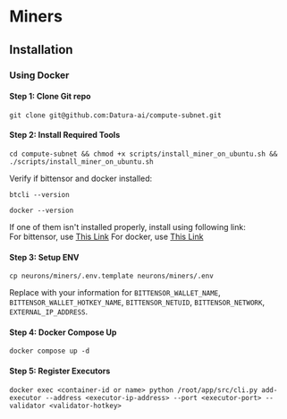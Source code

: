 # Miners

## Installation

### Using Docker

#### Step 1: Clone Git repo

```
git clone git@github.com:Datura-ai/compute-subnet.git
```

#### Step 2: Install Required Tools

```
cd compute-subnet && chmod +x scripts/install_miner_on_ubuntu.sh && ./scripts/install_miner_on_ubuntu.sh
```

Verify if bittensor and docker installed: 
```
btcli --version
```

```
docker --version
```

If one of them isn't installed properly, install using following link:     
For bittensor, use [This Link](https://github.com/opentensor/bittensor/blob/master/README.md#install-bittensor-sdk)
For docker, use [This Link](https://docs.docker.com/engine/install/)

#### Step 3: Setup ENV
```
cp neurons/miners/.env.template neurons/miners/.env
```

Replace with your information for `BITTENSOR_WALLET_NAME`, `BITTENSOR_WALLET_HOTKEY_NAME`, `BITTENSOR_NETUID`, `BITTENSOR_NETWORK`, `EXTERNAL_IP_ADDRESS`. 

#### Step 4: Docker Compose Up

```
docker compose up -d
```

#### Step 5: Register Executors


```shell
docker exec <container-id or name> python /root/app/src/cli.py add-executor --address <executor-ip-address> --port <executor-port> --validator <validator-hotkey>
```
